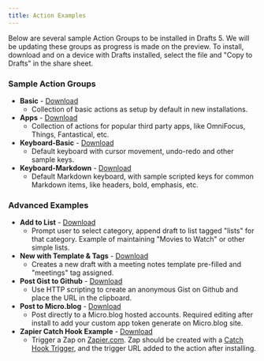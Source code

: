 ```yaml
---
title: Action Examples
---
```


Below are several sample Action Groups to be installed in Drafts 5. We will be updating these groups as progress is made on the preview. To install, download and on a device with Drafts installed, select the file and "Copy to Drafts" in the share sheet.

### Sample Action Groups

- **Basic** - [Download](./downloads/Basic.draftsActionGroup)
  - Collection of basic actions as setup by default in new installations.
- **Apps** - [Download](./downloads/Actions-Apps.draftsActionGroup)
  - Collection of actions for popular third party apps, like OmniFocus, Things, Fantastical, etc.
- **Keyboard-Basic** - [Download](./downloads/Keyboard-Basic.draftsActionGroup)
  - Default keyboard with cursor movement, undo-redo and other sample keys.
- **Keyboard-Markdown** - [Download](./downloads/Keyboard-Markdown.draftsActionGroup)
  - Default Markdown keyboard, with sample scripted keys for common Markdown items, like headers, bold, emphasis, etc.

### Advanced Examples

- **Add to List** - [Download](./downloads/Add-to-list.draftsAction)
  - Prompt user to select category, append draft to list tagged "lists" for that category. Example of maintaining "Movies to Watch" or other simple lists.
- **New with Template & Tags** - [Download](./downloads/New-with-Template-Tags.draftsAction)
  - Creates a new draft with a meeting notes template pre-filled and "meetings" tag assigned.
- **Post Gist to Github** - [Download](./downloads/Post-Gist-to-Github.draftsAction)
  - Use HTTP scripting to create an anonymous Gist on Github and place the URL in the clipboard.
- **Post to Micro.blog** - [Download](./downloads/Post-to-Micro-blog.draftsAction)
  - Post directly to a Micro.blog hosted accounts. Required editing after install to add your custom app token generate on Micro.blog site.
- **Zapier Catch Hook Example** - [Download](./downloads/Zapier-Catch-Hook-Example.draftsAction)
  - Trigger a Zap on [Zapier.com](http://zapier.com). Zap should be created with a [Catch Hook Trigger](https://zapier.com/apps/webhook/integrations), and the trigger URL added to the action after installing.
